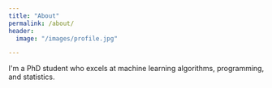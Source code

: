 ```yaml
---
title: "About"
permalink: /about/
header:
  image: "/images/profile.jpg"

---
```


I'm a PhD student who excels at machine learning algorithms, programming, and statistics. 